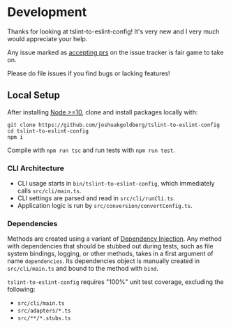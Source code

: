 # Development

Thanks for looking at tslint-to-eslint-config!
It's very new and I very much would appreciate your help.

Any issue marked as [accepting prs](https://github.com/JoshuaKGoldberg/tslint-to-eslint-config/issues?q=is%3Aissue+is%3Aopen+label%3A%22accepting+prs%22) on the issue tracker is fair game to take on.

Please do file issues if you find bugs or lacking features!

## Local Setup

After installing [Node >=10](https://nodejs.org/en/download), clone and install packages locally with:

```shell
git clone https://github.com/joshuakgoldberg/tslint-to-eslint-config
cd tslint-to-eslint-config
npm i
```

Compile with `npm run tsc` and run tests with `npm run test`.

### CLI Architecture

-   CLI usage starts in `bin/tslint-to-eslint-config`, which immediately calls `src/cli/main.ts`.
-   CLI settings are parsed and read in `src/cli/runCli.ts`.
-   Application logic is run by `src/conversion/convertConfig.ts`.

### Dependencies

Methods are created using a variant of [Dependency Injection](http://en.wikipedia.org/wiki/Dependency_Injection).
Any method with dependencies that should be stubbed out during tests, such as file system bindings, logging, or other methods,
takes in a first argument of name `dependencies`.
Its dependencies object is manually created in `src/cli/main.ts` and bound to the method with `bind`.

`tslint-to-eslint-config` requires "100%" unit test coverage, excluding the following:

-   `src/cli/main.ts`
-   `src/adapters/*.ts`
-   `src/**/*.stubs.ts`
